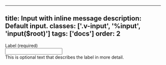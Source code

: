 <!--
 *              © 2025 Visa
 *
 * Licensed under the Apache License, Version 2.0 (the "License");
 * you may not use this file except in compliance with the License.
 * You may obtain a copy of the License at
 *
 *         http://www.apache.org/licenses/LICENSE-2.0
 *
 * Unless required by applicable law or agreed to in writing, software
 * distributed under the License is distributed on an "AS IS" BASIS,
 * WITHOUT WARRANTIES OR CONDITIONS OF ANY KIND, either express or implied.
 * See the License for the specific language governing permissions and
 * limitations under the License.
 *
 -->
---
title: Input with inline message
description: Default input. 
classes: ['.v-input', '%input', 'input($root)']
tags: ['docs']
order: 2
---

<div class="v-flex v-flex-col v-gap-4">
  <label class="v-label" for="input-test-inline">
    Label (required)
  </label>
  <div class="v-input-container v-surface v-flex-row">
    <input aria-describedby="input-message-test-inline" class="v-input" id="input-test-inline" name="text-input-inline" type="text"/>
  </div>
  <span class="v-input-message" id="input-message-test-inline">
    This is optional text that describes the label in more detail.
  </span>
</div>
